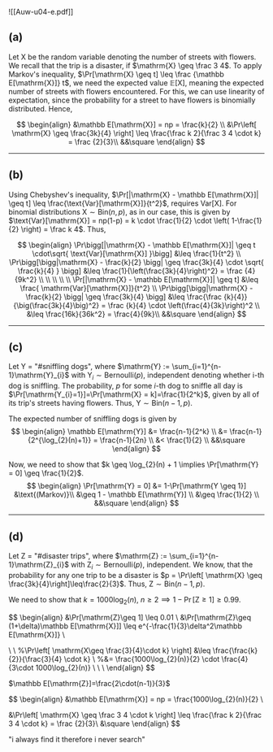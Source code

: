 ![[Auw-u04-e.pdf]]

## (a)
Let $\mathrm{X}$ be the random variable denoting the number of streets with flowers. We recall that the trip is a disaster, if $\mathrm{X} \geq \frac 3 4$. To apply Markov's inequality, $\Pr[\mathrm{X} \geq t] \leq \frac {\mathbb E[\mathrm{X}]} t$, we need the expected value $\mathbb{E}[\mathrm{X}]$, meaning the expected number of streets with flowers encountered.
For this, we can use linearity of expectation, since the probability for a street to have flowers is binomially distributed. Hence,

$$
\begin{align}
&\mathbb E[\mathrm{X}] = np = \frac{k}{2} \\
&\Pr\left[ \mathrm{X} \geq \frac{3k}{4} \right] \leq \frac{\frac k 2}{\frac 3 4 \cdot k} = \frac {2}{3}\\
&&\square
\end{align}
$$

___
## (b)
Using Chebyshev's inequality, $\Pr[|\mathrm{X} - \mathbb E[\mathrm{X}]| \geq t] \leq \frac{\text{Var}[\mathrm{X}]}{t^2}$, requires $\text{Var}[\mathrm{X}]$. For binomial distributions $\mathrm{X} \sim \mathrm{Bin}(n, p)$, as in our case, this is given by $\text{Var}[\mathrm{X}] = np(1-p) = k \cdot \frac{1}{2} \cdot \left( 1-\frac{1}{2} \right) = \frac k 4$. Thus,

$$
\begin{align}
\Pr\bigg[|\mathrm{X} - \mathbb E[\mathrm{X}]| \geq t \cdot\sqrt{ \text{Var}[\mathrm{X}] }\bigg] &\leq \frac{1}{t^2}  \\
\Pr\bigg[\bigg|\mathrm{X} - \frac{k}{2} \bigg| \geq \frac{3k}{4} \cdot \sqrt{ \frac{k}{4} } \bigg] &\leq \frac{1}{\left(\frac{3k}{4}\right)^2} = \frac {4}{9k^2} \\
 \\
 \\
 \\
 \\
\Pr[|\mathrm{X} - \mathbb E[\mathrm{X}]| \geq t] &\leq \frac{ \mathrm{Var}[\mathrm{X}]}{t^2}  \\
\Pr\bigg[\bigg|\mathrm{X} - \frac{k}{2} \bigg| \geq \frac{3k}{4} \bigg] &\leq \frac{\frac {k}{4}}{\big(\frac{3k}{4}\big)^2} = \frac {k}{4} \cdot \left(\frac{4}{3k}\right)^2 \\
&\leq \frac{16k}{36k^2} = \frac{4}{9k}\\
&&\square
\end{align}
$$

___
## (c)
Let $\text{Y = "\# sniffling dogs"}$, where $\mathrm{Y} := \sum_{i=1}^{n-1}\mathrm{Y}_{i}$ with $\mathrm{Y}_{i} \sim \mathrm{Bernoulli}(p)$, independent denoting whether i-th dog is sniffling. The probability, $p$ for some $i$-th dog to sniffle all day is $\Pr[\mathrm{Y_{i}=1}]=\Pr[\mathrm{X} = k]=\frac{1}{2^k}$, given by all of its trip's streets having flowers. Thus, $\mathrm{Y} \sim \text{Bin}(n-1, p)$. 

The expected number of sniffling dogs is given by
$$
\begin{align}
\mathbb E[\mathrm{Y}] &= \frac{n-1}{2^k} \\
&= \frac{n-1}{2^{\log_{2}(n)+1}} = \frac{n-1}{2n} \\
&< \frac{1}{2} \\
&&\square
\end{align}
$$

Now, we need to show that $k \geq \log_{2}(n) + 1  \implies \Pr[\mathrm{Y} = 0] \geq \frac{1}{2}$.
$$ \begin{align}
\Pr[\mathrm{Y} = 0] &= 1-\Pr[\mathrm{Y \geq 1}] &\text{(Markov)}\\
&\geq 1 - \mathbb E[\mathrm{Y}] \\
&\geq \frac{1}{2} \\
&&\square
\end{align}
$$

___
## (d)
Let $\text{Z = "\# disaster trips"}$,  where $\mathrm{Z} := \sum_{i=1}^{n-1}\mathrm{Z}_{i}$ with $\mathrm{Z}_{i} \sim \mathrm{Bernoulli}(p)$, independent. We know, that the probability for any one trip to be a disaster is $p = \Pr\left[ \mathrm{X} \geq \frac{3k}{4}\right]\leq\frac{2}{3}$. Thus, $\mathrm{Z} \sim \text{Bin}(n-1, p)$.

We need to show that $k = 1000\log_{2}(n), \ n \geq 2 \implies 1-\Pr[\mathrm{Z}\geq 1] \geq 0.99$.

$$
\begin{align}
&\Pr[\mathrm{Z}\geq 1] \leq 0.01 \\
&\Pr[\mathrm{Z}\geq (1+\delta)\mathbb E[\mathrm{X}]] \leq e^{-\frac{1}{3}\delta^2\mathbb E[\mathrm{X}]} \\

 \\
 \\
%\Pr\left[ \mathrm{X\geq \frac{3}{4}\cdot k} \right] &\leq \frac{\frac{k}{2}}{\frac{3}{4} \cdot k} \\
%&= \frac{1000\log_{2}(n)}{2} \cdot \frac{4}{3\cdot 1000\log_{2}(n)} \\
 \\
 \\
\end{align}
$$



$\mathbb E[\mathrm{Z}]=\frac{2\cdot(n-1)}{3}$


$$
\begin{align}
&\mathbb E[\mathrm{X}] = np = \frac{1000\log_{2}(n)}{2} \\

&\Pr\left[ \mathrm{X} \geq \frac 3 4 \cdot k \right] \leq \frac{\frac k 2}{\frac 3 4 \cdot k} = \frac {2}{3}\\
&\square
\end{align}
$$










"i always find it therefore i never search"

